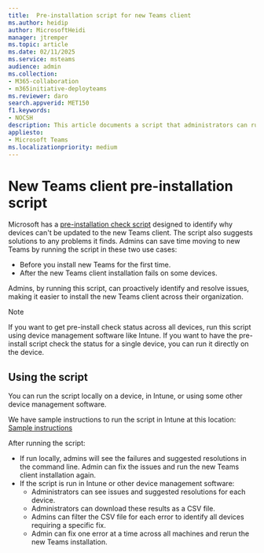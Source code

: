 ```yaml
---
title:  Pre-installation script for new Teams client
ms.author: heidip
author: MicrosoftHeidi
manager: jtremper
ms.topic: article
ms.date: 02/11/2025
ms.service: msteams
audience: admin
ms.collection: 
- M365-collaboration
- m365initiative-deployteams
ms.reviewer: daro
search.appverid: MET150
f1.keywords:
- NOCSH
description: This article documents a script that administrators can run before beginning an organization's upgrade to new Teams clients, or after an upgrade fails for some or all clients. This script should help determine what may be blocking the installation of new Teams client on a device or devices.
appliesto: 
- Microsoft Teams
ms.localizationpriority: medium
---
```


# New Teams client pre-installation script

Microsoft has a [pre-installation check script](https://aka.ms/NewTeamsReadinessCheck) designed to identify why devices can't be updated to the new Teams client. The script also suggests solutions to any problems it finds. Admins can save time moving to new Teams by running the script in these two use cases:

- Before you install new Teams for the first time.
- After the new Teams client installation fails on some devices.

Admins, by running this script, can proactively identify and resolve issues, making it easier to install the new Teams client across their organization.

> [!NOTE]
> If you want to get pre-install check status across all devices, run this script using device management software like Intune. If you want to have the pre-install script check the status for a single device, you can run it directly on the device.

## Using the script

You can run the script locally on a device, in Intune, or using some other device management software.

We have sample instructions to run the script in Intune at this location: [Sample instructions](https://github.com/microsoft/MDE-PowerBI-Templates/blob/master/ASR_scripts/AddShortcuts_with_Intune.md)

After running the script:

- If run locally, admins will see the failures and suggested resolutions in the command line. Admin can fix the issues and run the new Teams client installation again.
- If the script is run in Intune or other device management software:
  - Administrators can see issues and suggested resolutions for each device.
  - Administrators can download these results as a CSV file.
  - Admins can filter the CSV file for each error to identify all devices requiring a specific fix.
  - Admin can fix one error at a time across all machines and rerun the new Teams installation.
